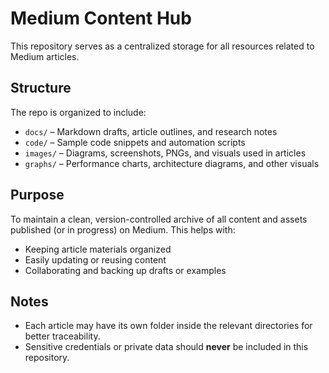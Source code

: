 # Medium Content Hub

This repository serves as a centralized storage for all resources related to Medium articles.

## Structure

The repo is organized to include:

- `docs/` – Markdown drafts, article outlines, and research notes
- `code/` – Sample code snippets and automation scripts
- `images/` – Diagrams, screenshots, PNGs, and visuals used in articles
- `graphs/` – Performance charts, architecture diagrams, and other visuals

## Purpose

To maintain a clean, version-controlled archive of all content and assets published (or in progress) on Medium. This helps with:

- Keeping article materials organized
- Easily updating or reusing content
- Collaborating and backing up drafts or examples

##  Notes

- Each article may have its own folder inside the relevant directories for better traceability.
- Sensitive credentials or private data should **never** be included in this repository.
